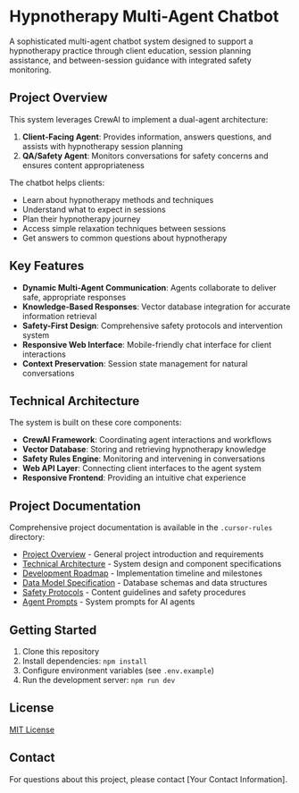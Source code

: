 # Hypnotherapy Multi-Agent Chatbot

A sophisticated multi-agent chatbot system designed to support a hypnotherapy practice through client education, session planning assistance, and between-session guidance with integrated safety monitoring.

## Project Overview

This system leverages CrewAI to implement a dual-agent architecture:

1. **Client-Facing Agent**: Provides information, answers questions, and assists with hypnotherapy session planning
2. **QA/Safety Agent**: Monitors conversations for safety concerns and ensures content appropriateness

The chatbot helps clients:
- Learn about hypnotherapy methods and techniques
- Understand what to expect in sessions
- Plan their hypnotherapy journey
- Access simple relaxation techniques between sessions
- Get answers to common questions about hypnotherapy

## Key Features

- **Dynamic Multi-Agent Communication**: Agents collaborate to deliver safe, appropriate responses
- **Knowledge-Based Responses**: Vector database integration for accurate information retrieval
- **Safety-First Design**: Comprehensive safety protocols and intervention system
- **Responsive Web Interface**: Mobile-friendly chat interface for client interactions
- **Context Preservation**: Session state management for natural conversations

## Technical Architecture

The system is built on these core components:

- **CrewAI Framework**: Coordinating agent interactions and workflows
- **Vector Database**: Storing and retrieving hypnotherapy knowledge
- **Safety Rules Engine**: Monitoring and intervening in conversations
- **Web API Layer**: Connecting client interfaces to the agent system
- **Responsive Frontend**: Providing an intuitive chat experience

## Project Documentation

Comprehensive project documentation is available in the `.cursor-rules` directory:

- [Project Overview](.cursor-rules/project-overview.md) - General project introduction and requirements
- [Technical Architecture](.cursor-rules/technical-architecture.md) - System design and component specifications
- [Development Roadmap](.cursor-rules/development-roadmap.md) - Implementation timeline and milestones
- [Data Model Specification](.cursor-rules/data-model-specification.md) - Database schemas and data structures
- [Safety Protocols](.cursor-rules/safety-protocols.md) - Content guidelines and safety procedures
- [Agent Prompts](.cursor-rules/agent-prompts.md) - System prompts for AI agents

## Getting Started

1. Clone this repository
2. Install dependencies: `npm install`
3. Configure environment variables (see `.env.example`)
4. Run the development server: `npm run dev`

## License

[MIT License](LICENSE)

## Contact

For questions about this project, please contact [Your Contact Information].